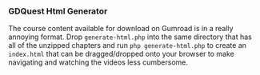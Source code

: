 ### GDQuest Html Generator

The course content available for download on Gumroad is in a really annoying format. Drop `generate-html.php` into the same directory that has all of the unzipped chapters and run `php generate-html.php` to create an `index.html` that can be dragged/dropped onto your browser to make navigating and watching the videos less cumbersome.
